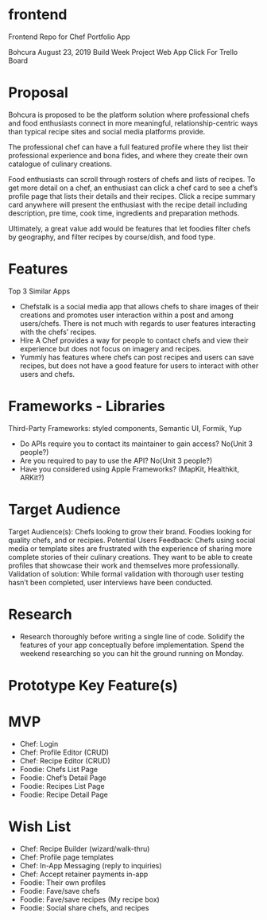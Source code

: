 # frontend
Frontend Repo for Chef Portfolio App



Bohcura
August 23, 2019
Build Week Project
Web App
Click For Trello Board

# Proposal

Bohcura is proposed to be the platform solution where professional chefs and food enthusiasts connect in more meaningful, relationship-centric ways than typical recipe sites and social media platforms provide.

The professional chef can have a full featured profile where they list their professional experience and bona fides, and where they create their own catalogue of culinary creations.

Food enthusiasts can scroll through rosters of chefs and lists of recipes. To get more detail on a chef, an enthusiast can click a chef card to see a chef’s profile page that lists their details and their recipes. Click a recipe summary card anywhere will present the enthusiast with the recipe detail including description, pre time, cook time, ingredients and preparation methods.

Ultimately, a great value add would be features that let foodies filter chefs by geography, and filter recipes by course/dish, and food type.


# Features


Top 3 Similar Apps
- Chefstalk is a social media app that allows chefs to share images of their creations and promotes user interaction within a post and among users/chefs. There is not much with regards to user features interacting with the chefs’ recipes. 
- Hire A Chef provides a way for people to contact chefs and view their experience but does not focus on imagery and recipes.
- Yummly has features where chefs can post recipes and users can save recipes, but does not have a good feature for users to interact with other users and chefs.

# Frameworks - Libraries

Third-Party Frameworks:  styled components, Semantic UI, Formik, Yup
- Do APIs require you to contact its maintainer to gain access? No(Unit 3 people?)
- Are you required to pay to use the API? No(Unit 3 people?)
- Have you considered using Apple Frameworks? (MapKit, Healthkit, ARKit?)

# Target Audience

Target Audience(s): Chefs looking to grow their brand. Foodies looking for quality chefs, and or recipies.
Potential Users Feedback:  Chefs using social media or template sites are frustrated with the experience of sharing more complete stories of their culinary creations. They want to be able to create profiles that showcase their work and themselves more professionally.
Validation of solution: While formal validation with thorough user testing hasn’t been completed, user interviews have been conducted.

# Research

- Research thoroughly before writing a single line of code. Solidify the features of your app conceptually before implementation. Spend the weekend researching so you can hit the ground running on Monday.

# Prototype Key Feature(s)


# MVP
- Chef: Login
- Chef: Profile Editor (CRUD)
- Chef: Recipe Editor (CRUD)
- Foodie: Chefs List Page
- Foodie: Chef’s Detail Page
- Foodie: Recipes List Page
- Foodie: Recipe Detail Page

# Wish List
- Chef: Recipe Builder (wizard/walk-thru)
- Chef: Profile page templates
- Chef: In-App Messaging (reply to inquiries)
- Chef: Accept retainer payments in-app
- Foodie: Their own profiles
- Foodie: Fave/save chefs
- Foodie: Fave/save recipes (My recipe box)
- Foodie: Social share chefs, and recipes
